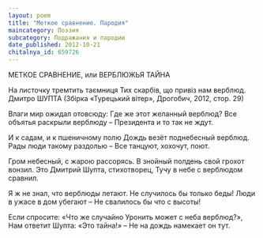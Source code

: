 ```yaml
---
layout: poem
title: "Меткое сравнение. Пародия"
maincategory: Поэзия
subcategory: Подражания и пародии
date_published: 2012-10-21
chitalnya_id: 659726
---
```




МЕТКОЕ СРАВНЕНИЕ, или
ВЕРБЛЮЖЬЯ ТАЙНА

На листочку тремтить таємниця
Тих скарбів, що привіз нам верблюд.
Дмитро ШУПТА
(Збірка «Турецький вітер»,
Дрогобич, 2012, стор. 29)

Влаги мир ожидал отовсюду:
Где же этот желанный верблюд?
Все объятья раскрыли верблюду – 
Президента и то так не ждут.

И к садам, и к пшеничному полю
Дождь везёт поднебесный верблюд.
Рады люди такому раздолью – 
Все танцуют, хохочут, поют.

Гром небесный, с жарою рассорясь.
В знойный полдень свой грохот вонзил.
Это Дмитрий Шупта, стихотворец,
Тучу в небе с верблюдом сравнил.

Я ж не знал, что верблюды летают.
Не случилось бы только беды!
Люди в ужасе в дом убегают – 
Не свалилось бы что с высоты!

Если спросите: «Что же случайно
Уронить может с неба верблюд?»,
Нам ответит Шупта: «Это тайна!» –
Не на дождь намекает он тут.






